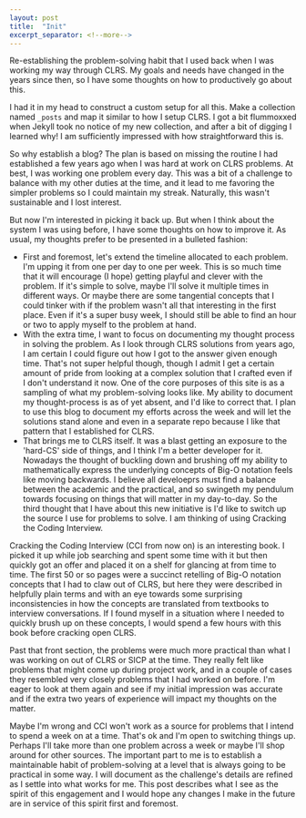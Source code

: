 ```yaml
---
layout: post
title:  "Init"
excerpt_separator: <!--more-->
---
```


Re-establishing the problem-solving habit that I used back when I was working my way through CLRS. My goals and needs have changed in the years since then, so I have some thoughts on how to productively go about this.

<!--more-->

I had it in my head to construct a custom setup for all this. Make a collection named `_posts` and map it similar to how I setup CLRS. I got a bit flummoxxed when Jekyll took no notice of my new collection, and after a bit of digging I learned why! I am sufficiently impressed with how straightforward this is.

So why establish a blog? The plan is based on missing the routine I had established a few years ago when I was hard at work on CLRS problems. At best, I was working one problem every day. This was a bit of a challenge to balance with my other duties at the time, and it lead to me favoring the simpler problems so I could maintain my streak. Naturally, this wasn't sustainable and I lost interest.

But now I'm interested in picking it back up. But when I think about the system I was using before, I have some thoughts on how to improve it. As usual, my thoughts prefer to be presented in a bulleted fashion:

- First and foremost, let's extend the timeline allocated to each problem. I'm upping it from one per day to one per week. This is so much time that it will encourage (I hope) getting playful and clever with the problem. If it's simple to solve, maybe I'll solve it multiple times in different ways. Or maybe there are some tangential concepts that I could tinker with if the problem wasn't all that interesting in the first place. Even if it's a super busy week, I should still be able to find an hour or two to apply myself to the problem at hand.
- With the extra time, I want to focus on documenting my thought process in solving the problem. As I look through CLRS solutions from years ago, I am certain I could figure out how I got to the answer given enough time. That's not super helpful though, though I admit I get a certain amount of pride from looking at a complex solution that I crafted even if I don't understand it now. One of the core purposes of this site is as a sampling of what my problem-solving looks like. My ability to document my thought-process is as of yet absent, and I'd like to correct that. I plan to use this blog to document my efforts across the week and will let the solutions stand alone and even in a separate repo because I like that pattern that I established for CLRS.
- That brings me to CLRS itself. It was a blast getting an exposure to the 'hard-CS' side of things, and I think I'm a better developer for it. Nowadays the thought of buckling down and brushing off my ability to mathematically express the underlying concepts of Big-O notation feels like moving backwards. I believe all develoeprs must find a balance between the academic and the practical, and so swingeth my pendulum towards focusing on things that will matter in my day-to-day. So the third thought that I have about this new initiative is I'd like to switch up the source I use for problems to solve. I am thinking of using Cracking the Coding Interview.

Cracking the Coding Interview (CCI from now on) is an interesting book. I picked it up while job searching and spent some time with it but then quickly got an offer and placed it on a shelf for glancing at from time to time. The first 50 or so pages were a succinct retelling of Big-O notation concepts that I had to claw out of CLRS, but here they were described in helpfully plain terms and with an eye towards some surprising inconsistencies in how the concepts are translated from textbooks to interview conversations. If I found myself in a situation where I needed to quickly brush up on these concepts, I would spend a few hours with this book before cracking open CLRS.

Past that front section, the problems were much more practical than what I was working on out of CLRS or SICP at the time. They really felt like problems that might come up during project work, and in a couple of cases they resembled very closely problems that I had worked on before. I'm eager to look at them again and see if my initial impression was accurate and if the extra two years of experience will impact my thoughts on the matter.

Maybe I'm wrong and CCI won't work as a source for problems that I intend to spend a week on at a time. That's ok and I'm open to switching things up. Perhaps I'll take more than one problem across a week or maybe I'll shop around for other sources. The important part to me is to establish a maintainable habit of problem-solving at a level that is always going to be practical in some way. I will document as the challenge's details are refined as I settle into what works for me. This post describes what I see as the spirit of this engagement and I would hope any changes I make in the future are in service of this spirit first and foremost.